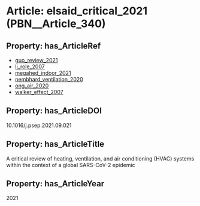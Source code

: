 # Article: __elsaid_critical_2021__ (PBN__Article_340)

## Property: has_ArticleRef

* [guo_review_2021](../Article/PBN__Article_45)
* [li_role_2007](../Article/PBN__Article_328)
* [megahed_indoor_2021](../Article/PBN__Article_206)
* [nembhard_ventilation_2020](../Article/PBN__Article_104)
* [ong_air_2020](../Article/PBN__Article_264)
* [walker_effect_2007](../Article/PBN__Article_88)

## Property: has_ArticleDOI

10.1016/j.psep.2021.09.021

## Property: has_ArticleTitle

A critical review of heating, ventilation, and air conditioning (HVAC) systems within the context of a global SARS-CoV-2 epidemic

## Property: has_ArticleYear

2021

